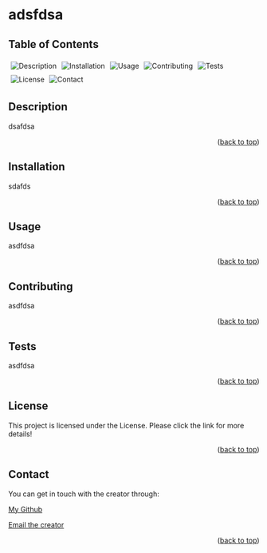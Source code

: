 
# adsfdsa


  ## Table of Contents

  <div style="display: flex; flex-direction: row; flex-wrap: wrap;">
  <a href="#description" style="text-decoration: none; margin: 5px;">
    <img src="https://img.shields.io/badge/Description-37a779?style=for-the-badge" alt="Description" />
  </a>
  <a href="#installation" style="text-decoration: none; margin: 5px;">
    <img src="https://img.shields.io/badge/Installation-37a779?style=for-the-badge" alt="Installation" />
  </a>
  <a href="#usage" style="text-decoration: none; margin: 5px;">
    <img src="https://img.shields.io/badge/Usage-37a779?style=for-the-badge" alt="Usage" />
  </a>
  <a href="#contributing" style="text-decoration: none; margin: 5px;">
    <img src="https://img.shields.io/badge/Contributing-37a779?style=for-the-badge" alt="Contributing" />
  </a>
  <a href="#tests" style="text-decoration: none; margin: 5px;">
    <img src="https://img.shields.io/badge/Tests-37a779?style=for-the-badge" alt="Tests" />
  </a>
  <a href="#license" style="text-decoration: none; margin: 5px;">
    <img src="https://img.shields.io/badge/License-37a779?style=for-the-badge" alt="License" /><img src="" alt="" />
  </a>
  <a href="#contact" style="text-decoration: none; margin: 5px;">
    <img src="https://img.shields.io/badge/Contact-37a779?style=for-the-badge" alt="Contact" />
  </a>
</div>

## Description
dsafdsa

<p align="right">(<a href="#adsfdsa">back to top</a>)</p>

## Installation
sdafds

<p align="right">(<a href="#adsfdsa">back to top</a>)</p>

## Usage
asdfdsa

<p align="right">(<a href="#adsfdsa">back to top</a>)</p>

## Contributing
asdfdsa

<p align="right">(<a href="#adsfdsa">back to top</a>)</p>

## Tests
asdfdsa

<p align="right">(<a href="#adsfdsa">back to top</a>)</p>

## License
This project is licensed under the []() License. Please click the link for more details!

<p align="right">(<a href="#adsfdsa">back to top</a>)</p>

## Contact
You can get in touch with the creator through:

[My Github](https://github.com/sadfdsa)

[Email the creator](mailto:asdfdas)


<p align="right">(<a href="#adsfdsa">back to top</a>)</p>
